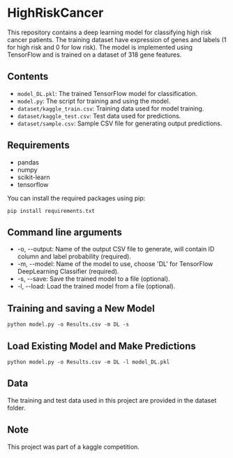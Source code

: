 # HighRiskCancer
This repository contains a deep learning model for classifying high risk cancer patients. The training dataset have expression of genes and labels (1 for high risk and 0 for low risk). The model is implemented using TensorFlow and is trained on a dataset of 318 gene features.

## Contents
* `model_DL.pkl`: The trained TensorFlow model for classification.
* `model.py`: The script for training and using the model.
* `dataset/kaggle_train.csv`: Training data used for model training.
* `dataset/kaggle_test.csv`: Test data used for predictions.
* `dataset/sample.csv`: Sample CSV file for generating output predictions.

## Requirements
* pandas
* numpy
* scikit-learn
* tensorflow

You can install the required packages using pip:
```
pip install requirements.txt
```

## Command line arguments
* -o, --output: Name of the output CSV file to generate, will contain ID column and label probability (required).
* -m, --model: Name of the model to use, choose 'DL' for TensorFlow DeepLearning Classifier (required).
* -s, --save: Save the trained model to a file (optional).
* -l, --load: Load the trained model from a file (optional).

## Training and saving a New Model
```
python model.py -o Results.csv -m DL -s
```

## Load Existing Model and Make Predictions
```
python model.py -o Results.csv -m DL -l model_DL.pkl
```

## Data
The training and test data used in this project are provided in the dataset folder.

## Note
This project was part of a kaggle competition.


